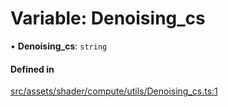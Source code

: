 # Variable: Denoising\_cs

• **Denoising\_cs**: `string`

#### Defined in

[src/assets/shader/compute/utils/Denoising_cs.ts:1](https://github.com/Orillusion/orillusion/blob/main/src/assets/shader/compute/utils/Denoising_cs.ts#L1)
